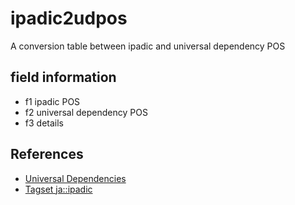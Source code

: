 # ipadic2udpos
A conversion table between ipadic and universal dependency POS

## field information
- f1 ipadic POS
- f2 universal dependency POS
- f3 details

## References
- [Universal Dependencies](https://universaldependencies.org/#language-tagset)  
- [Tagset ja::ipadic](https://universaldependencies.org/tagset-conversion/ja-ipadic-uposf.html)  
